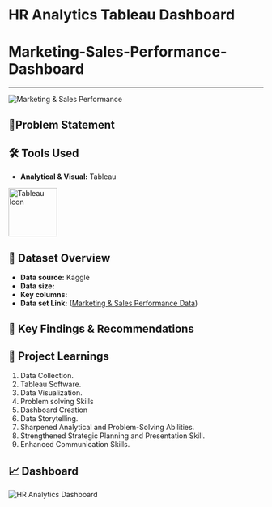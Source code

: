 # **HR Analytics Tableau Dashboard**






# Marketing-Sales-Performance-Dashboard
--------------------------------------------------------------------------------------------------------------------------------------------------------------------------------------------------------------------




![Marketing & Sales Performance](https://github.com/user-attachments/assets/d5d5fde7-e8a5-4794-b4db-c457ec2edf9f)





## 🎯Problem Statement




## 🛠️ Tools Used

- **Analytical & Visual:** Tableau
<img width="96" height="96" src="https://img.icons8.com/color/144/tableau-software.png" alt="Tableau Icon"/>



## 📅 Dataset Overview

- **Data source:** Kaggle
- **Data size:** 
- **Key columns:** 
- **Data set Link:** ([Marketing & Sales Performance Data]())



## 🔎 Key Findings & Recommendations








## 🧠 Project Learnings
1. Data Collection.
2. Tableau Software.
3. Data Visualization.
4. Problem solving Skills
5. Dashboard Creation
6. Data Storytelling.
7. Sharpened Analytical and Problem-Solving Abilities.
8. Strengthened Strategic Planning and Presentation Skill.
9. Enhanced Communication Skills.




## 📈 Dashboard

![HR Analytics Dashboard](https://github.com/user-attachments/assets/8ce653f5-b20a-404d-9d8a-ac1ff87d8f44)










